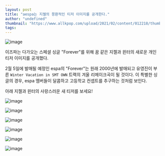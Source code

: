 ```yaml
---
layout: post
title: "aespa는 지젤의 몽환적인 티저 이미지를 공개한다."
author: "undefined"
thumbnail: "https://www.allkpop.com/upload/2021/02/content/012218/thumb/1612235899-20210201-giselle.jpg"
tags: 
---
```



![image](https://www.allkpop.com/upload/2021/02/content/012218/1612235899-20210201-giselle.jpg)

이즈파는 다가오는 스페셜 싱글 "Forever"를 위해 꿈 같은 지젤과 윈터의 새로운 개인 티저 이미지를 공개했다.

2월 5일에 발매될 예정인 espa의 "Forever"는 원래 2000년에 발매되고 유영진이 부른 `Winter Vacation in SMT OWN` 트랙의 겨울 리메이크곡이 될 것이다. 이 특별한 싱글의 경우, espa 멤버들이 달콤하고 고등학교 컨셉트를 추구하는 것처럼 보인다.

아래 지젤과 윈터의 사랑스러운 새 티저를 보세요!

![image](https://www.allkpop.com/upload/2021/02/content/012218/1612235925-etmb2ttvkaawdhx.jpeg)

![image](https://www.allkpop.com/upload/2021/02/content/012218/1612235925-etmb5sou0aatlx9.jpeg)

![image](https://www.allkpop.com/upload/2021/02/content/012218/1612235926-etmbyvquuaewpo5.jpeg)

![image](https://www.allkpop.com/upload/2021/02/content/012218/1612235926-etmccsgvoaizqob.jpeg)

![image](https://www.allkpop.com/upload/2021/02/content/012218/1612235926-etmce82vgaivaef.jpeg)

![image](https://www.allkpop.com/upload/2021/02/content/012218/1612235924-etmb-eju4ailubr.jpeg)